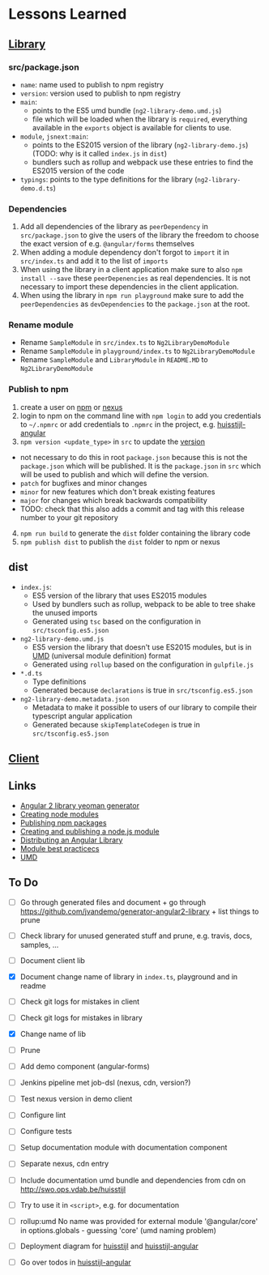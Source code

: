# Lessons Learned

## [Library](https://github.com/vanpeerdevelopment/ng2-library-demo)
### src/package.json
- `name`: name used to publish to npm registry
- `version`: version used to publish to npm registry
- `main`:
  * points to the ES5 umd bundle (`ng2-library-demo.umd.js`)
  * file which will be loaded when the library is `required`, everything available in the `exports` object is available for clients to use.
- `module`, `jsnext:main`:
  * points to the ES2015 version of the library (`ng2-library-demo.js`) (TODO: why is it called `index.js` in `dist`)
  * bundlers such as rollup and webpack use these entries to find the ES2015 version of the code
- `typings`: points to the type definitions for the library (`ng2-library-demo.d.ts`)

### Dependencies
1. Add all dependencies of the library as `peerDependency` in `src/package.json` to give the users of the library the freedom to choose the exact version of e.g. `@angular/forms` themselves
2. When adding a module dependency don't forgot to `import` it in `src/index.ts` and add it to the list of `imports`
3. When using the library in a client application make sure to also `npm install --save` these `peerDepenencies` as real dependencies. It is not necessary to import these dependencies in the client application.
4. When using the library in `npm run playground` make sure to add the `peerDependencies` as `devDependencies` to the `package.json` at the root.

### Rename module
- Rename `SampleModule` in `src/index.ts` to `Ng2LibraryDemoModule` 
- Rename `SampleModule` in `playground/index.ts` to `Ng2LibraryDemoModule`
- Rename `SampleModule` and `LibraryModule` in `README.MD` to `Ng2LibraryDemoModule`

### Publish to npm
1. create a user on [npm](https://www.npmjs.com/signup) or [nexus](http://nexus.vdab.be:8081)
2. login to npm on the command line with `npm login` to add you credentials to `~/.npmrc` or add credentials to `.npmrc` in the project, e.g. [huisstijl-angular](http://git.ops.vdab.be/vdab/huisstijl-angular/blob/master/.npmrc)
3. `npm version <update_type>` in `src` to update the [version](https://docs.npmjs.com/getting-started/semantic-versioning)
  * not necessary to do this in root `package.json` because this is not the `package.json` which will be published. It is the `package.json` in `src` which will be used to publish and which will define the version.
  * `patch` for bugfixes and minor changes
  * `minor` for new features which don't break existing features
  * `major` for changes which break backwards compatibility
  * TODO: check that this also adds a commit and tag with this release number to your git repository
4. `npm run build` to generate the `dist` folder containing the library code
5. `npm publish dist` to publish the `dist` folder to npm or nexus

## dist
- `index.js`:
  * ES5 version of the library that uses ES2015 modules
  * Used by bundlers such as rollup, webpack to be able to tree shake the unused imports
  * Generated using `tsc` based on the configuration in `src/tsconfig.es5.json`
- `ng2-library-demo.umd.js`
  * ES5 version the library that doesn't use ES2015 modules, but is in [UMD](https://www.davidbcalhoun.com/2014/what-is-amd-commonjs-and-umd/) (universal module definition) format
  * Generated using `rollup` based on the configuration in `gulpfile.js`
- `*.d.ts`
  * Type definitions
  * Generated because `declarations` is true in `src/tsconfig.es5.json`
- `ng2-library-demo.metadata.json`
  * Metadata to make it possible to users of our library to compile their typescript angular application
  * Generated because `skipTemplateCodegen` is true in `src/tsconfig.es5.json`

## [Client](https://github.com/vanpeerdevelopment/ng2-library-client-demo)

## Links
- [Angular 2 library yeoman generator](https://github.com/jvandemo/generator-angular2-library)
- [Creating node modules](https://docs.npmjs.com/getting-started/creating-node-modules)
- [Publishing npm packages](https://docs.npmjs.com/getting-started/publishing-npm-packages)
- [Creating and publishing a node.js module](https://quickleft.com/blog/creating-and-publishing-a-node-js-module/)
- [Distributing an Angular Library](http://blog.mgechev.com/2017/01/21/distributing-an-angular-library-aot-ngc-types/)
- [Module best practicecs](https://github.com/mattdesl/module-best-practices)
- [UMD](https://www.davidbcalhoun.com/2014/what-is-amd-commonjs-and-umd/)

## To Do
- [ ] Go through generated files and document + go through https://github.com/jvandemo/generator-angular2-library + list things to prune
- [ ] Check library for unused generated stuff and prune, e.g. travis, docs, samples, ...
- [ ] Document client lib
- [x] Document change name of library in `index.ts`, playground and in readme
- [ ] Check git logs for mistakes in client
- [ ] Check git logs for mistakes in library

- [x] Change name of lib
- [ ] Prune
- [ ] Add demo component (angular-forms)
- [ ] Jenkins pipeline met job-dsl (nexus, cdn, version?)
- [ ] Test nexus version in demo client
- [ ] Configure lint
- [ ] Configure tests

- [ ] Setup documentation module with documentation component
- [ ] Separate nexus, cdn entry
- [ ] Include documentation umd bundle and dependencies from cdn on http://swo.ops.vdab.be/huisstijl
- [ ] Try to use it in `<script>`, e.g. for documentation
- [ ] rollup:umd No name was provided for external module '@angular/core' in options.globals - guessing 'core' (umd naming problem)

- [ ] Deployment diagram for [huisstijl](jenkins-delivery.vdab.be:8080/job/huisstijl) and [huisstijl-angular](jenkins-delivery.vdab.be:8080/job/huisstijl-angular)
- [ ] Go over todos in [huisstijl-angular](http://git.ops.vdab.be/vdab/huisstijl-angular/blob/53020e444d8435f0083d976d94031969634a2ed1/README.md)

